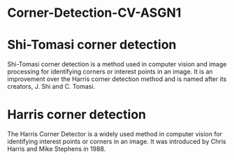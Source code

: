 # Corner-Detection-CV-ASGN1

# Shi-Tomasi corner detection
Shi-Tomasi corner detection is a method used in computer vision and image processing for identifying corners or interest points in an image. It is an improvement over the Harris corner detection method and is named after its creators, J. Shi and C. Tomasi.

# Harris corner detection
The Harris Corner Detector is a widely used method in computer vision for identifying interest points or corners in an image. It was introduced by Chris Harris and Mike Stephens in 1988.
